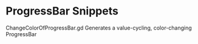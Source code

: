 # ProgressBar Snippets
ChangeColorOfProgressBar.gd Generates a value-cycling, color-changing ProgressBar
